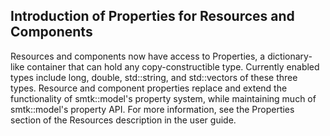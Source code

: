 ## Introduction of Properties for Resources and Components

Resources and components now have access to Properties, a
dictionary-like container that can hold any copy-constructible
type. Currently enabled types include long, double, std::string, and
std::vectors of these three types. Resource and component properties
replace and extend the functionality of smtk::model's property system,
while maintaining much of smtk::model's property API. For more
information, see the Properties section of the Resources description
in the user guide.
